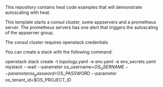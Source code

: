 
This repository contains heat code examples that will demonstrate autoscaling with heat. 

This template starts a consul cluster, some appservers and a prometheus server. The prometheus servers has one alert that triggers the autoscaling of the appserver group. 

The consul cluster requires openstack credentials

You can create a stack with the following command:

openstack stack create -t topology.yaml  -e env.yaml -e env_secrets.yaml  mystack --wait --parameter os_username=$OS_USERNAME --parameter os_password=$OS_PASSWORD --parameter os_tenant_id=$OS_PROJECT_ID
